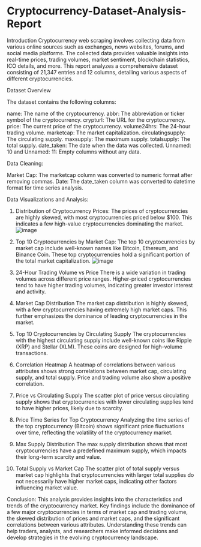 # Cryptocurrency-Dataset-Analysis-Report
Introduction
Cryptocurrency web scraping involves collecting data from various online sources such as exchanges, news websites, forums, and social media platforms. The collected data provides valuable insights into real-time prices, trading volumes, market sentiment, blockchain statistics, ICO details, and more. This report analyzes a comprehensive dataset consisting of 21,347 entries and 12 columns, detailing various aspects of different cryptocurrencies.

Dataset Overview

The dataset contains the following columns:

name: The name of the cryptocurrency.
abbr: The abbreviation or ticker symbol of the cryptocurrency.
crypturl: The URL for the cryptocurrency.
price: The current price of the cryptocurrency.
volume24hrs: The 24-hour trading volume.
marketcap: The market capitalization.
circulatingsupply: The circulating supply.
maxsupply: The maximum supply.
totalsupply: The total supply.
date_taken: The date when the data was collected.
Unnamed: 10 and Unnamed: 11: Empty columns without any data.

Data Cleaning:

Market Cap: The marketcap column was converted to numeric format after removing commas.
Date: The date_taken column was converted to datetime format for time series analysis.

Data Visualizations and Analysis:
  1) Distribution of Cryptocurrency Prices:
The prices of cryptocurrencies are highly skewed, with most cryptocurrencies priced below $100. This indicates a few high-value cryptocurrencies dominating the market.
![image](https://github.com/khorkina/Cryptocurrency-Dataset-Analysis-Report/assets/166530415/68f03f07-a616-4b04-a72d-d87b134e0382)

  2) Top 10 Cryptocurrencies by Market Cap:
The top 10 cryptocurrencies by market cap include well-known names like Bitcoin, Ethereum, and Binance Coin. These top cryptocurrencies hold a significant portion of the total market capitalization.
![image](https://github.com/khorkina/Cryptocurrency-Dataset-Analysis-Report/assets/166530415/587adb10-caf9-4f45-b246-6f1562dfdb5a)

  3) 24-Hour Trading Volume vs Price
There is a wide variation in trading volumes across different price ranges. Higher-priced cryptocurrencies tend to have higher trading volumes, indicating greater investor interest and activity.

  4) Market Cap Distribution
The market cap distribution is highly skewed, with a few cryptocurrencies having extremely high market caps. This further emphasizes the dominance of leading cryptocurrencies in the market.

  5) Top 10 Cryptocurrencies by Circulating Supply
The cryptocurrencies with the highest circulating supply include well-known coins like Ripple (XRP) and Stellar (XLM). These coins are designed for high-volume transactions.

  6) Correlation Heatmap
A heatmap of correlations between various attributes shows strong correlations between market cap, circulating supply, and total supply. Price and trading volume also show a positive correlation.

  7) Price vs Circulating Supply
The scatter plot of price versus circulating supply shows that cryptocurrencies with lower circulating supplies tend to have higher prices, likely due to scarcity.

  8) Price Time Series for Top Cryptocurrency
Analyzing the time series of the top cryptocurrency (Bitcoin) shows significant price fluctuations over time, reflecting the volatility of the cryptocurrency market.

  9) Max Supply Distribution
The max supply distribution shows that most cryptocurrencies have a predefined maximum supply, which impacts their long-term scarcity and value.

  10) Total Supply vs Market Cap
The scatter plot of total supply versus market cap highlights that cryptocurrencies with larger total supplies do not necessarily have higher market caps, indicating other factors influencing market value.

Conclusion:
This analysis provides insights into the characteristics and trends of the cryptocurrency market. Key findings include the dominance of a few major cryptocurrencies in terms of market cap and trading volume, the skewed distribution of prices and market caps, and the significant correlations between various attributes. Understanding these trends can help traders, analysts, and researchers make informed decisions and develop strategies in the evolving cryptocurrency landscape.
